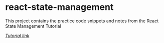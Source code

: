 # react-state-management


This project contains the practice code snippets and notes from the React State Management Tutorial


*[Tutorial link](https://www.youtube.com/watch?v=-bEzt5ISACA)*
